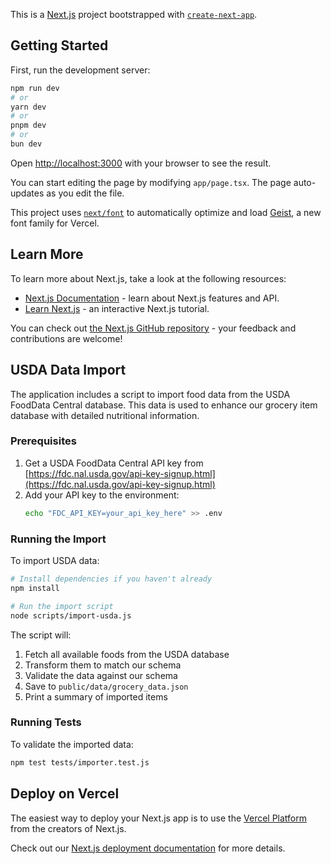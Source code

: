 This is a [Next.js](https://nextjs.org) project bootstrapped with [`create-next-app`](https://nextjs.org/docs/app/api-reference/cli/create-next-app).

## Getting Started

First, run the development server:

```bash
npm run dev
# or
yarn dev
# or
pnpm dev
# or
bun dev
```

Open [http://localhost:3000](http://localhost:3000) with your browser to see the result.

You can start editing the page by modifying `app/page.tsx`. The page auto-updates as you edit the file.

This project uses [`next/font`](https://nextjs.org/docs/app/building-your-application/optimizing/fonts) to automatically optimize and load [Geist](https://vercel.com/font), a new font family for Vercel.

## Learn More

To learn more about Next.js, take a look at the following resources:

- [Next.js Documentation](https://nextjs.org/docs) - learn about Next.js features and API.
- [Learn Next.js](https://nextjs.org/learn) - an interactive Next.js tutorial.

You can check out [the Next.js GitHub repository](https://github.com/vercel/next.js) - your feedback and contributions are welcome!

## USDA Data Import

The application includes a script to import food data from the USDA FoodData Central database. This data is used to enhance our grocery item database with detailed nutritional information.

### Prerequisites

1. Get a USDA FoodData Central API key from [https://fdc.nal.usda.gov/api-key-signup.html](https://fdc.nal.usda.gov/api-key-signup.html)
2. Add your API key to the environment:
   ```bash
   echo "FDC_API_KEY=your_api_key_here" >> .env
   ```

### Running the Import

To import USDA data:

```bash
# Install dependencies if you haven't already
npm install

# Run the import script
node scripts/import-usda.js
```

The script will:
1. Fetch all available foods from the USDA database
2. Transform them to match our schema
3. Validate the data against our schema
4. Save to `public/data/grocery_data.json`
5. Print a summary of imported items

### Running Tests

To validate the imported data:

```bash
npm test tests/importer.test.js
```

## Deploy on Vercel

The easiest way to deploy your Next.js app is to use the [Vercel Platform](https://vercel.com/new?utm_medium=default-template&filter=next.js&utm_source=create-next-app&utm_campaign=create-next-app-readme) from the creators of Next.js.

Check out our [Next.js deployment documentation](https://nextjs.org/docs/app/building-your-application/deploying) for more details.

